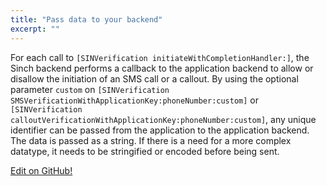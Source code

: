 ```yaml
---
title: "Pass data to your backend"
excerpt: ""
---
```

For each call to `[SINVerification initiateWithCompletionHandler:]`, the Sinch backend performs a callback to the application backend to allow or disallow the initiation of an SMS call or a callout. By using the optional parameter `custom` on `[SINVerification SMSVerificationWithApplicationKey:phoneNumber:custom]` or `[SINVerification calloutVerificationWithApplicationKey:phoneNumber:custom]`, any unique identifier can be passed from the application to the application backend. The data is passed as a string. If there is a need for a more complex datatype, it needs to be stringified or encoded before being sent.

<a class="gitbutton pill" target="_blank" href="https://github.com/sinch/docs/blob/master/docs/verification/verification-for-ios/verification-ios-pass-data-to-your-backend.md"><span class="fab fa-github"></span>Edit on GitHub!</a>
